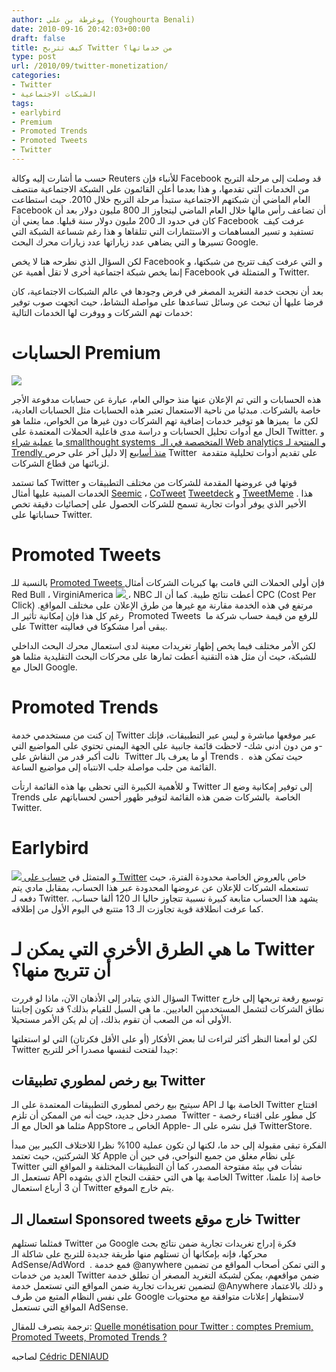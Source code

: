 ```yaml
---
author: يوغرطة بن علي (Youghourta Benali)
date: 2010-09-16 20:42:03+00:00
draft: false
title: كيف تتربح Twitter من خدماتها؟
type: post
url: /2010/09/twitter-monetization/
categories:
- Twitter
- الشبكات الاجتماعية
tags:
- earlybird
- Premium
- Promoted Trends
- Promoted Tweets
- Twitter
---
```


حسب ما أشارت إليه وكالة Reuters للأنباء فإن Facebook قد وصلت إلى مرحلة التربح من الخدمات التي تقدمها، و هذا بعدما أعلن القائمون على الشبكة الاجتماعية منتصف العام الماضي أن شبكتهم الاجتماعية ستبدأ مرحلة التربح خلال 2010. حيث استطاعت Facebook أن تضاعف رأس مالها خلال العام الماضي ليتجاوز الـ 800 مليون دولار بعد أن كان في حدود الـ 200 مليون دولار سنة قبلها. مما يعني أن Facebook  عرفت كيف تستفيد و تسير المساهمات و الاستثمارات التي تتلقاها و هذا رغم شساعة الشبكة التي تسيرها و التي يضاهي عدد زياراتها عدد زيارات محرك البحث Google.

لكن السؤال الذي نطرحه هنا لا يخص Facebook و التي عرفت كيف تتربح من شبكتها، و إنما يخص شبكة اجتماعية أخرى لا تقل أهمية عن Facebook و المتمثلة في Twitter.

<!-- more -->

بعد أن نجحت خدمة التغريد المصغر في فرض وجودها في عالم الشبكات الاجتماعية، كان فرضا عليها أن تبحث عن وسائل تساعدها على مواصلة النشاط، حيث اتجهت صوب توفير خدمات تهم الشركات و ووفرت لها الخدمات التالية:


# الحسابات Premium


[![](http://socialmedia4arab.com/wp-content/uploads/2010/09/tweet-150x150.jpg)
](http://socialmedia4arab.com/2010/09/twitter-monetization/ )

هذه الحسابات و التي تم الإعلان عنها منذ حوالي العام، عبارة عن حسابات مدفوعة الأجر خاصة بالشركات. مبدئيا من ناحية الاستعمال تعتبر هذه الحسابات مثل الحسابات العادية، لكن ما  يميزها هو توفير خدمات إضافية تهم الشركات دون غيرها من الخواص، مثلما هو الحال مع أدوات تحليل الحسابات و دراسة مدى فاعلية الحملات المعتمدة على Twitter. و ما [عملية شراء smallthought systems  المتخصصة في الـ Web analytics و المنتجة لـ Trendly منذ أسابيع](http://www.it-scoop.com/2010/06/twitter-buys-smallthought-systems/) إلا دليل آخر على حرص Twitter  على تقديم أدوات تحليلية متقدمة لزبائنها من قطاع الشركات.

كما تستمد Twitter قوتها في عروضها المقدمة للشركات من مختلف التطبيقات و الخدمات المبنية عليها أمثال [Seemic](http://www.seesmic.com/) ، [CoTweet](http://www.cotweet.com/) [Tweetdeck](http://www.tweetdeck.com/) و [TweetMeme](http://www.tweetmeme.com/) . هذا الأخير الذي يوفر أدوات تجارية تسمح للشركات الحصول على إحصائيات دقيقة تخص حساباتها على Twitter.


# Promoted Tweets


بالنسبة للـ [Promoted Tweets ](http://www.it-scoop.com/2010/04/twitter-launches-promoted-tweets/) فإن أولى الحملات التي قامت بها كبريات الشركات أمثال Red Bull ، VirginiAmerica [![](http://socialmedia4arab.com/wp-content/uploads/2010/09/Promoted-Tweets-150x150.jpg)
](http://socialmedia4arab.com/2010/09/twitter-monetization/ )، NBC أعطت نتائج طيبة. كما أن الـ CPC (Cost Per Click) مرتفع في هذه الخدمة مقارنة مع غيرها من طرق الإعلان على مختلف المواقع. رغم كل هذا فإن إمكانية تأثير الـ  Promoted Tweets  للرفع من قيمة حساب شركة ما على Twitter يبقى أمرا مشكوكا في فعاليته.

لكن الأمر مختلف فيما يخص إظهار تغريدات معينة لدى استعمال محرك البحث الداخلي للشبكة، حيث أن مثل هذه التقنية أعطت ثمارها على محركات البحث التقليدية مثلما هو الحال مع Google.


# Promoted Trends


إن كنت من مستخدمي خدمة Twitter عبر موقعها مباشرة و ليس عبر التطبيقات، فإنك -و من دون أدنى شك- لاحظت قائمة جانبية على الجهة اليمنى تحتوي على المواضيع التي نالت أكبر قدر من النقاش على  Twitter أو ما يعرف بالـ Trends .  حيث تمكن هذه القائمة من جلب مواصلة جلب الانتباه إلى مواضيع الساعة.

و للأهمية الكبيرة التي تحظى بها هذه القائمة ارتأت Twitter إلى توفير إمكانية وضع الـ Trends الخاصة  بالشركات ضمن هذه القائمة لتوفير ظهور أحسن لحساباتهم على Twitter.


# Earlybird


[![](http://socialmedia4arab.com/wp-content/uploads/2010/09/earlybird-150x150.jpg)
](http://socialmedia4arab.com/2010/09/twitter-monetization/ )و المتمثل في [حساب على Twitter](http://www.it-scoop.com/2010/07/twitter-launches-rarlybird/) خاص بالعروض الخاصة محدودة الفترة، حيث تستعمله الشركات للإعلان عن عروضها المحدودة عبر هذا الحساب، بمقابل مادي يتم دفعه لـ Twitter. يشهد هذا الحساب متابعة كبيرة نسبية تتجاوز حاليا الـ 120 ألفا حساب، كما عرفت انطلاقة قوية تجاوزت الـ 13 متتبع في اليوم الأول من إطلاقه.


# ما هي الطرق الأخرى التي يمكن لـ Twitter أن تتربح منها؟


السؤال الذي يتبادر إلى الأذهان الآن، ماذا لو قررت Twitter توسيع رقعة تربحها إلى خارج نطاق الشركات لتشمل المستخدمين العاديين. ما هي السبل للقيام بذلك؟ قد تكون إجابتنا الأولى أنه من الصعب أن تقوم بذلك، إن لم يكن الأمر مستحيلا.

لكن لو أمعنا النظر أكثر لتراءت لنا بعض الأفكار (أو على الأقل فكرتان) التي لو استغلتها Twitter جيدا لفتحت لنفسها مصدرا آخر للتربح:


## بيع رخص لمطوري تطبيقات Twitter


سيتيح بيع رخص لمطوري التطبيقات المعتمدة على الـ API الخاصة بها لـ Twitter افتتاح مصدر دخل جديد، حيث أنه من الممكن أن تلزم  Twitter كل مطور على اقتناء رخصة - مثلما هو الحال مع الـ AppStore الخاص بـ Apple- قبل نشره على الـ TwitterStore.

الفكرة تبقى مقبولة إلى حد ما، لكنها لن تكون عملية 100% نظرا للاختلاف الكبير بين مبدأ كلا الشركتين، حيث تعتمد Apple على نظام مغلق من جميع النواحي، في حين أن Twitter نشأت في بيئة مفتوحة المصدر، كما أن التطبيقات المختلفة و المواقع التي تستعمل الـ API الخاصة بها هي التي حققت النجاح الذي يشهده Twitter ،خاصة إذا علمنا أن 3 أرباع استعمال Twitter يتم خارج الموقع.


## استعمال الـ Sponsored tweets خارج موقع Twitter


فمثلما تستلهم Twitter من Google فكرة إدراج تغريدات تجارية ضمن نتائج بحث محركها، فإنه بإمكانها أن تستلهم منها طريقة جديدة للتربح على شاكلة الـ AdSense/AdWord  . فمع خدمة @anywhere و التي تمكن أصحاب المواقع من تضمين العديد من خدمات Twitter ضمن مواقعهم، يمكن لشبكة التغريد المصغر أن تطلق خدمة لتضمين تغريدات تجارية ضمن المواقع التي تستعمل خدمة @Anywhere و ذلك بالاعتماد على نفس النظام المتبع من طرف Google لاستظهار إعلانات متوافقة مع محتويات المواقع التي تستعمل AdSense.

ترجمة بتصرف للمقال: [Quelle monétisation pour Twitter : comptes Premium, Promoted Tweets, Promoted Trends ?](http://www.mediassociaux.com/2010/06/24/quelle-monetisation-pour-twitter-comptes-premium-promoted-tweets-promoted-trends/)

لصاحبه [Cédric DENIAUD](http://twitter.com/cdeniaud)
